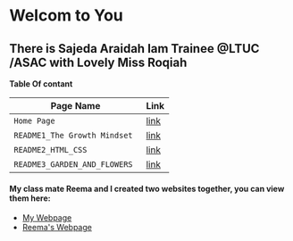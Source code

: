   # Welcom to You 
  
  ## There is Sajeda Araidah Iam Trainee @LTUC /ASAC with Lovely Miss  Roqiah     


**Table Of contant**

|  Page Name | Link |
| --- | --- |
| `Home Page` | [link](https://github.com/Sajeda-Araidah/reading-notes/blob/main/Home.md) |
|`README1_The Growth Mindset `|[link](https://github.com/Sajeda-Araidah/reading-notes/blob/main/README2_The%20Growth%20Mindset.md)|
| `README2_HTML_CSS` | [link](https://github.com/Sajeda-Araidah/reading-notes/blob/main/README3_HTML_CSS.md)   |
|`README3_GARDEN_AND_FLOWERS`|[link](Webindex.html)|


#### My class mate Reema and I created two websites together, you can view them here:
  * [My Webpage](Webindex.html)
  * [Reema's Webpage](https://reema-eilouti.github.io/reading-notes/html_css_example.html)










